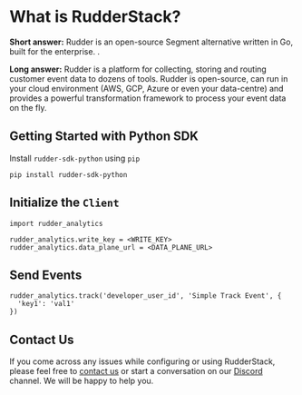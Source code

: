 ﻿# What is RudderStack?

**Short answer:** 
Rudder is an open-source Segment alternative written in Go, built for the enterprise. .

**Long answer:** 
Rudder is a platform for collecting, storing and routing customer event data to dozens of tools. Rudder is open-source, can run in your cloud environment (AWS, GCP, Azure or even your data-centre) and provides a powerful transformation framework to process your event data on the fly.

## Getting Started with Python SDK

Install `rudder-sdk-python` using `pip`
```
pip install rudder-sdk-python
```

## Initialize the ```Client```
```
import rudder_analytics

rudder_analytics.write_key = <WRITE_KEY>
rudder_analytics.data_plane_url = <DATA_PLANE_URL>
```

## Send Events
```
rudder_analytics.track('developer_user_id', 'Simple Track Event', {
  'key1': 'val1'
})
```

## Contact Us
If you come across any issues while configuring or using RudderStack, please feel free to [contact us](https://rudderstack.com/contact/) or start a conversation on our [Discord](https://discordapp.com/invite/xNEdEGw) channel. We will be happy to help you.
